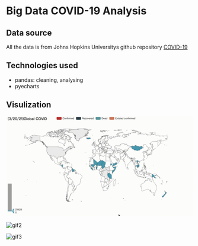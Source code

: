 # Big Data COVID-19 Analysis

## Data source 

All the data is from Johns Hopkins Universitys github repository [COVID-19](https://github.com/CSSEGISandData/COVID-19/tree/master/csse_covid_19_data/csse_covid_19_time_series) 

## Technologies used 
- pandas: cleaning, analysing 
- pyecharts

## Visulization

![gif1](gif/gif1.gif)

![gif2](gif/gif2.gif)

![gif3](gif/gif3.gif)

